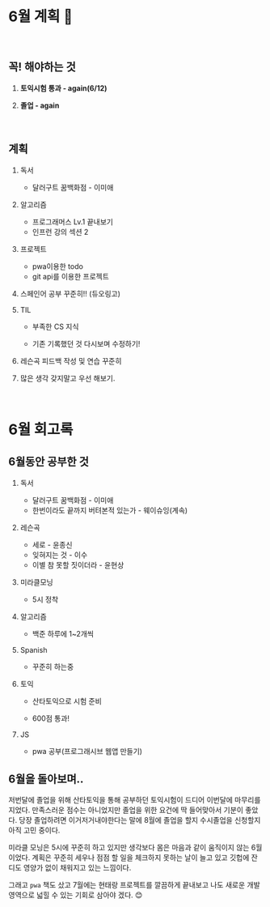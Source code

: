 # 6월 계획 🎁

<br/>

## 꼭! 해야하는 것 

1. **토익시험 통과 - again(6/12)**

2. **졸업 - again**


<br/>

## 계획

1. 독서
   - 달러구트 꿈백화점 - 이미애
2. 알고리즘

   - 프로그래머스 Lv.1 끝내보기
   - 인프런 강의 섹션 2
3. 프로젝트 

   - pwa이용한 todo
   - git api를 이용한 프로젝트
4. 스페인어 공부 꾸준히!! (듀오링고)
5. TIL

   - 부족한 CS 지식 

   - 기존 기록했던 것 다시보며 수정하기!
6. 레슨곡 피드백 작성 및 연습 꾸준히
7. 많은 생각 갖지말고 우선 해보기.

<br/>

# 6월 회고록



## 6월동안 공부한 것

1. 독서
   - 달러구트 꿈백화점 - 이미애
   - 한번이라도 끝까지 버텨본적 있는가 - 웨이슈잉(계속)

2. 레슨곡
   - 세로 - 윤종신
   - 잊혀지는 것 - 이수
   - 이별 참 못할 짓이더라 - 윤현상

3. 미라클모닝

   - 5시 정착

4. 알고리즘

   - 백준 하루에 1~2개씩

5. Spanish

   - 꾸준히 하는중

6. 토익

   - 산타토익으로 시험 준비

   - 600점 통과!

7. JS

   - pwa 공부(프로그래시브 웹앱 만들기)



## 6월을 돌아보며..

 저번달에 졸업을 위해 산타토익을 통해 공부하던 토익시험이 드디어 이번달에 마무리를 지었다. 만족스러운 점수는 아니었지만 졸업을 위한 요건에 딱 들어맞아서 기분이 좋았다. 당장 졸업하려면 이거저거내야한다는 말에 8월에 졸업을 할지 수시졸업을 신청할지 아직 고민 중이다. 

 미라클 모닝은 5시에 꾸준히 하고 있지만 생각보다 몸은 마음과 같이 움직이지 않는 6월이었다. 계획은 꾸준히 세우나 점점 할 일을 체크하지 못하는 날이 늘고 있고 깃헙에 잔디도 영양가 없이 채워지고 있는 느낌이다.

 그래고 `pwa` 책도 샀고 7월에는 현태랑 프로젝트를 깔끔하게 끝내보고 나도 새로운 개발 영역으로 넓힐 수 있는 기회로 삼아야 겠다. 😊
